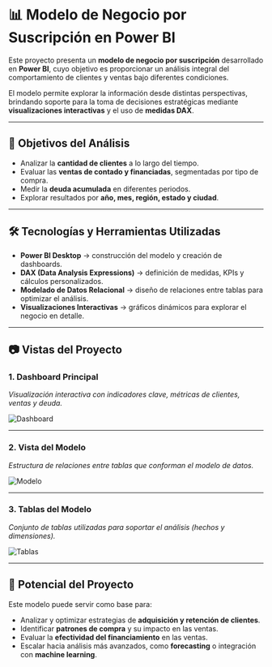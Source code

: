 # 📊 Modelo de Negocio por Suscripción en Power BI

Este proyecto presenta un **modelo de negocio por suscripción** desarrollado en **Power BI**, cuyo objetivo es proporcionar un análisis integral del comportamiento de clientes y ventas bajo diferentes condiciones.  

El modelo permite explorar la información desde distintas perspectivas, brindando soporte para la toma de decisiones estratégicas mediante **visualizaciones interactivas** y el uso de **medidas DAX**.

---

## 🎯 Objetivos del Análisis

- Analizar la **cantidad de clientes** a lo largo del tiempo.  
- Evaluar las **ventas de contado y financiadas**, segmentadas por tipo de compra.  
- Medir la **deuda acumulada** en diferentes periodos.  
- Explorar resultados por **año, mes, región, estado y ciudad**.  

---

## 🛠️ Tecnologías y Herramientas Utilizadas

- **Power BI Desktop** → construcción del modelo y creación de dashboards.  
- **DAX (Data Analysis Expressions)** → definición de medidas, KPIs y cálculos personalizados.  
- **Modelado de Datos Relacional** → diseño de relaciones entre tablas para optimizar el análisis.  
- **Visualizaciones Interactivas** → gráficos dinámicos para explorar el negocio en detalle.  

---

## 📷 Vistas del Proyecto

### 1. Dashboard Principal
_Visualización interactiva con indicadores clave, métricas de clientes, ventas y deuda._  

![Dashboard]([foto1.png](https://github.com/Daniel-AD10/Analisis-en-Powe-BI-/blob/main/foto1.JPG))

---

### 2. Vista del Modelo
_Estructura de relaciones entre tablas que conforman el modelo de datos._  

![Modelo]([foto2.png](https://github.com/Daniel-AD10/Analisis-en-Powe-BI-/blob/main/foto2.JPG))

---

### 3. Tablas del Modelo
_Conjunto de tablas utilizadas para soportar el análisis (hechos y dimensiones)._  

![Tablas]([foto3.png](https://github.com/Daniel-AD10/Analisis-en-Powe-BI-/blob/main/foto3.JPG))

---

## 🚀 Potencial del Proyecto

Este modelo puede servir como base para:  

- Analizar y optimizar estrategias de **adquisición y retención de clientes**.  
- Identificar **patrones de compra** y su impacto en las ventas.  
- Evaluar la **efectividad del financiamiento** en las ventas.  
- Escalar hacia análisis más avanzados, como **forecasting** o integración con **machine learning**.  
